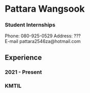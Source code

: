 <h1>Pattara Wangsook</h1>
<h3>Student Internships</h3>

<p>Phone: 080-925-0529 Address: ???<br>E-mail pattara2546za@hotmail.com</p>

<h2>Experience</h2>
<div>
    <div>
        <h3>2021 - Present</h3>
    </div>
    <div>
        <h3>KMTIL</h3>
    </div>
</div>